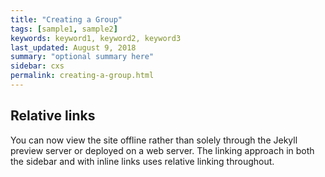 ```yaml
---
title: "Creating a Group"
tags: [sample1, sample2]
keywords: keyword1, keyword2, keyword3
last_updated: August 9, 2018
summary: "optional summary here"
sidebar: cxs
permalink: creating-a-group.html
---
```

## Relative links

You can now view the site offline rather than solely through the Jekyll preview server or deployed on a web server. The linking approach in both the sidebar and with inline links uses relative linking throughout.